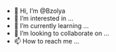 - 👋 Hi, I’m @Bzolya
- 👀 I’m interested in ...
- 🌱 I’m currently learning ...
- 💞️ I’m looking to collaborate on ...
- 📫 How to reach me ...

<!---
Bzolya/Bzolya is a ✨ special ✨ repository because its `README.md` (this file) appears on your GitHub profile.
You can click the Preview link to take a look at your changes.
--->
